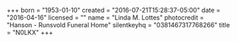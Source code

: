 +++
born = "1953-01-10"
created = "2016-07-21T15:28:37-05:00"
date = "2016-04-16"
licensed = ""
name = "Linda M. Lottes"
photocredit = "Hanson - Runsvold Funeral Home"
silentkeyhq = "0381467317768266"
title = "N0LKX"
+++
